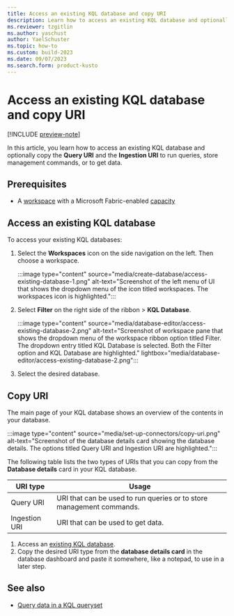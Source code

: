 ```yaml
---
title: Access an existing KQL database and copy URI
description: Learn how to access an existing KQL database and optionally copy the query URI and the ingestion URI run queries or get data in Real-Time Analytics.
ms.reviewer: tzgitlin
ms.author: yaschust
author: YaelSchuster
ms.topic: how-to
ms.custom: build-2023
ms.date: 09/07/2023
ms.search.form: product-kusto
---
```

# Access an existing KQL database and copy URI

[!INCLUDE [preview-note](../includes/preview-note.md)]

In this article, you learn how to access an existing KQL database and optionally copy the **Query URI** and the **Ingestion URI** to run queries, store management commands, or to get data.

## Prerequisites

* A [workspace](../get-started/create-workspaces.md) with a Microsoft Fabric-enabled [capacity](../enterprise/licenses.md#capacity)

## Access an existing KQL database

To access your existing KQL databases:

1. Select the **Workspaces** icon on the side navigation on the left. Then choose a workspace.

    :::image type="content" source="media/create-database/access-existing-database-1.png" alt-text="Screenshot of the left menu of UI that shows the dropdown menu of the icon titled workspaces. The workspaces icon is highlighted.":::

1. Select **Filter** on the right side of the ribbon > **KQL Database**.

    :::image type="content" source="media/database-editor/access-existing-database-2.png" alt-text="Screenshot of workspace pane that shows the dropdown menu of the workspace ribbon option titled Filter. The dropdown entry titled KQL Database is selected. Both the Filter option and KQL Database are highlighted."  lightbox="media/database-editor/access-existing-database-2.png":::

1. Select the desired database.

## Copy URI

The main page of your KQL database shows an overview of the contents in your database.

:::image type="content" source="media/set-up-connectors/copy-uri.png" alt-text="Screenshot of the database details card showing the database details. The options titled Query URI and Ingestion URI are highlighted.":::

The following table lists the two types of URIs that you can copy from the **Database details** card in your KQL database.

|URI type |Usage |
|---|---|
|Query URI |URI that can be used to run queries or to store management commands.|
|Ingestion URI |URI that can be used to get data.|

1. Access an [existing KQL database](#access-an-existing-kql-database).
1. Copy the desired URI type from the **database details card** in the database dashboard and paste it somewhere, like a notepad, to use in a later step.

## See also

* [Query data in a KQL queryset](kusto-query-set.md)
